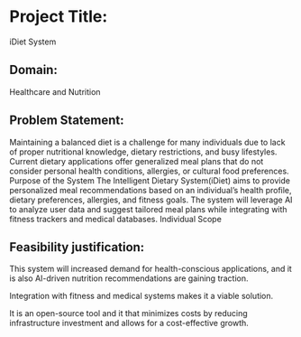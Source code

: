 # Project Title: 
iDiet System

## Domain:
Healthcare and Nutrition

## Problem Statement:

Maintaining a balanced diet is a challenge for many individuals due to lack of proper nutritional knowledge, dietary restrictions, and busy lifestyles. Current dietary applications offer generalized meal plans that do not consider personal health conditions, allergies, or cultural food preferences.
Purpose of the System
The Intelligent Dietary System(iDiet) aims to provide personalized meal recommendations based on an individual’s health profile, dietary preferences, allergies, and fitness goals. The system will leverage AI to analyze user data and suggest tailored meal plans while integrating with fitness trackers and medical databases.
Individual Scope

## Feasibility justification:

This system will increased demand for health-conscious applications, and it is also 
AI-driven nutrition recommendations are gaining traction.

Integration with fitness and medical systems makes it a viable solution.

It is an open-source tool and it that minimizes costs by reducing infrastructure investment and allows for a cost-effective growth.


